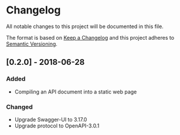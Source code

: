 # Changelog

All notable changes to this project will be documented in this file.

The format is based on [Keep a Changelog](http://keepachangelog.com/en/1.0.0/)
and this project adheres to [Semantic Versioning](http://semver.org/spec/v2.0.0.html).

## [0.2.0] - 2018-06-28

### Added

- Compiling an API document into a static web page

### Changed

- Upgrade Swagger-UI to 3.17.0
- Upgrade protocol to OpenAPI-3.0.1